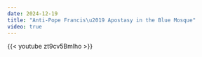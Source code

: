 ```yaml
---
date: 2024-12-19
title: "Anti-Pope Francis\u2019 Apostasy in the Blue Mosque"
video: true
---
```



{{< youtube zt9cv5Bmlho >}}
